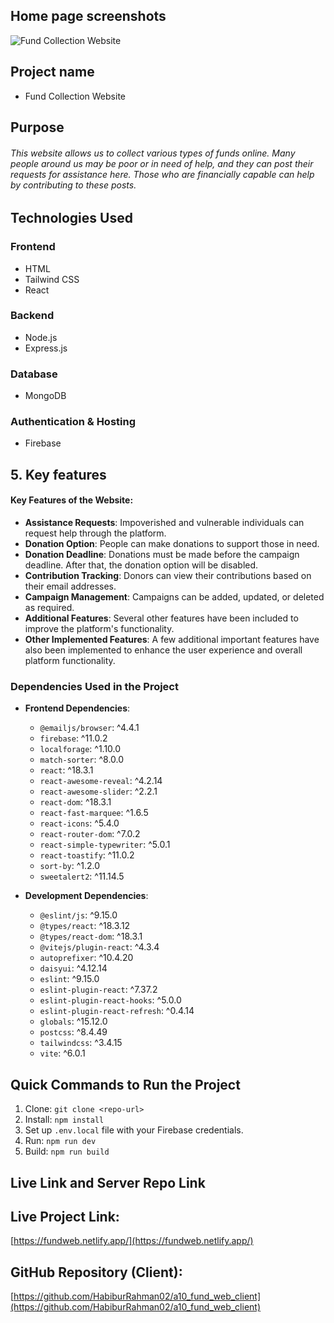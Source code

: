 ## Home page screenshots
![Fund Collection Website](https://i.ibb.co.com/gm1mmdQ/a10.jpg)

## Project name
- Fund Collection Website

## Purpose
###### This website allows us to collect various types of funds online. Many people around us may be poor or in need of help, and they can post their requests for assistance here. Those who are financially capable can help by contributing to these posts.


## Technologies Used  

### Frontend  
- HTML  
- Tailwind CSS  
- React  

### Backend  
- Node.js  
- Express.js  

### Database  
- MongoDB  

### Authentication & Hosting  
- Firebase  



## 5. Key features
#### Key Features of the Website:

- **Assistance Requests**: Impoverished and vulnerable individuals can request help through the platform.
- **Donation Option**: People can make donations to support those in need.
- **Donation Deadline**: Donations must be made before the campaign deadline. After that, the donation option will be disabled.
- **Contribution Tracking**: Donors can view their contributions based on their email addresses.
- **Campaign Management**: Campaigns can be added, updated, or deleted as required.
- **Additional Features**: Several other features have been included to improve the platform's functionality.
- **Other Implemented Features**: A few additional important features have also been implemented to enhance the user experience and overall platform functionality.



<!-- dependencies -->
### Dependencies Used in the Project

- **Frontend Dependencies**:
  - `@emailjs/browser`: ^4.4.1
  - `firebase`: ^11.0.2
  - `localforage`: ^1.10.0
  - `match-sorter`: ^8.0.0
  - `react`: ^18.3.1
  - `react-awesome-reveal`: ^4.2.14
  - `react-awesome-slider`: ^2.2.1
  - `react-dom`: ^18.3.1
  - `react-fast-marquee`: ^1.6.5
  - `react-icons`: ^5.4.0
  - `react-router-dom`: ^7.0.2
  - `react-simple-typewriter`: ^5.0.1
  - `react-toastify`: ^11.0.2
  - `sort-by`: ^1.2.0
  - `sweetalert2`: ^11.14.5

- **Development Dependencies**:
  - `@eslint/js`: ^9.15.0
  - `@types/react`: ^18.3.12
  - `@types/react-dom`: ^18.3.1
  - `@vitejs/plugin-react`: ^4.3.4
  - `autoprefixer`: ^10.4.20
  - `daisyui`: ^4.12.14
  - `eslint`: ^9.15.0
  - `eslint-plugin-react`: ^7.37.2
  - `eslint-plugin-react-hooks`: ^5.0.0
  - `eslint-plugin-react-refresh`: ^0.4.14
  - `globals`: ^15.12.0
  - `postcss`: ^8.4.49
  - `tailwindcss`: ^3.4.15
  - `vite`: ^6.0.1



## Quick Commands to Run the Project

1. Clone: `git clone <repo-url>`
2. Install: `npm install`
3. Set up `.env.local` file with your Firebase credentials.
4. Run: `npm run dev`
5. Build: `npm run build`


## Live Link and Server Repo Link

## Live Project Link:
[https://fundweb.netlify.app/](https://fundweb.netlify.app/)

## GitHub Repository (Client):
[https://github.com/HabiburRahman02/a10_fund_web_client](https://github.com/HabiburRahman02/a10_fund_web_client)





